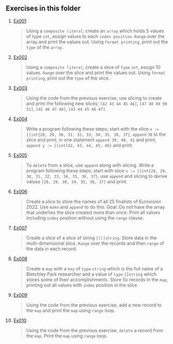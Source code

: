 ## Exercises in this folder
1. [Ex001](Ex001.go)
    > Using a `composite literal`; create an `array` which holds 5 values of type `int`, assign values to each `index position`. `Range` over the array and print the values out. Using `format printing`, print out the `type` of the `array`.
2. [Ex002](Ex002.go)
    > Using a `composite literal`; create a slice of `type` `int`, assign 10 values. `Range` over the slice and print the values out. Using `format printing`, print out the `type` of the slice.
3. [Ex003](Ex003.go)
    > Using the code from the previous exercise, use slicing to create and print the following new slices; `[42 43 44 45 46]`, `[47 48 49 50 51]`, `[45 46 47 48]`, `[43 44 45 46 47]`.
4. [Ex004](Ex004.go)
    > Write a program following these steps; start with the slice `x :=[]int{28, 29, 30, 31, 32, 33, 34, 35, 36, 37}`, `append` `38` to the slice and print, in one statement `append 39, 40, 41` and print, `append y := []int{42, 43, 44, 45, 46}` and print.
5. [Ex005](Ex005.go)
    > To `delete` from a slice, use `append` along with slicing. Write a program following these steps; start with slice `x := []int{28, 29, 30, 31, 32, 33, 34, 35, 36, 37}`, use `append` and slicing to derive values `[28, 29, 30, 34, 35, 36, 37]` and print.
6. [Ex006](Ex006.go)
    > Create a slice to store the names of all 25 finalists of Eurovision 2022. Use `make` and `append` to do this. Goal: Do not have the array that underlies the slice created more than once. Print all values including `index` position without using the `range` clause.
7. [Ex007](Ex007.go)
    > Create a slice of a slice of string `[][]string`. Store data in the multi-dimensional slice. `Range` over the records and then `range` of the data in each record.
8. [Ex008](Ex008.go)
    > Create a `map` with a `key` of `type` `string` which is the full name of a Bletchley Park researcher and a value of `type` `[]string` which stores some of their accomplishments. Store 5x records in the `map`, printing out all values with `index` position in the slice.
9. [Ex009](Ex009.go)
    > Using the code from the previous exercise, add a new record to the `map` and print the `map` using `range` loop.
10. [Ex010](Ex010.go)
    > Using the code from the previous exercise, `delete` a record from the `map`. Print the `map` using `range` loop.






